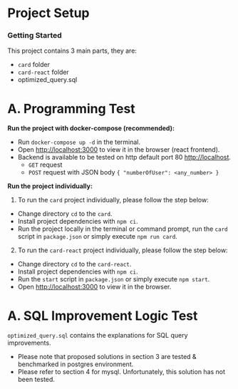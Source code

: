 # Project Setup

### Getting Started

This project contains 3 main parts, they are:

- `card` folder
- `card-react` folder
- optimized_query.sql

# A. Programming Test

**Run the project with docker-compose (recommended):**

- Run `docker-compose up -d` in the terminal.
- Open [http://localhost:3000](http://localhost:3000) to view it in the browser (react frontend).
- Backend is available to be tested on http default port 80 [http://localhost](http://localhost).
  - `GET` request
  - `POST` request with JSON body `{ "numberOfUser": <any_number> }`

**Run the project individually:**

1. To run the `card` project individually, please follow the step below:

- Change directory `cd` to the `card`.
- Install project dependencies with `npm ci`.
- Run the project locally in the terminal or command prompt, run the `card` script in `package.json` or simply execute `npm run card`.

2. To run the `card-react` project individually, please follow the step below:

- Change directory `cd` to the `card-react`.
- Install project dependencies with `npm ci`.
- Run the `start` script in `package.json` or simply execute `npm start`.
- Open [http://localhost:3000](http://localhost:3000) to view it in the browser.

# A. SQL Improvement Logic Test

`optimized_query.sql` contains the explanations for SQL query improvements.

- Please note that proposed solutions in section 3 are tested & benchmarked in postgres environment.
- Please refer to section 4 for mysql. Unfortunately, this solution has not been tested.
